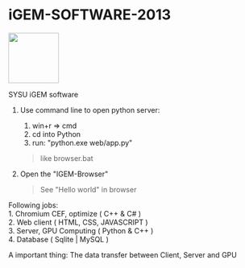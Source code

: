iGEM-SOFTWARE-2013
==================
<img src="http://ww4.sinaimg.cn/mw690/b8700d2fgw1e6eiyimidwj202s02smx2.jpg" width="100" height="100" />

SYSU iGEM software

1. Use command line to open python server:
	1) win+r => cmd
	2) cd into Python
	3) run: "python.exe web/app.py"
			
	> like browser.bat
		
2. Open the "IGEM-Browser"
	> See "Hello world" in browser

Following jobs:<br>
	1. Chromium CEF, optimize ( C++ & C# )<br>
	2. Web client ( HTML, CSS, JAVASCRIPT )<br>
	3. Server, GPU Computing ( Python & C++ )<br>
	4. Database ( Sqlite | MySQL )<br>
	
A important thing:
	The data transfer between Client, Server and GPU
